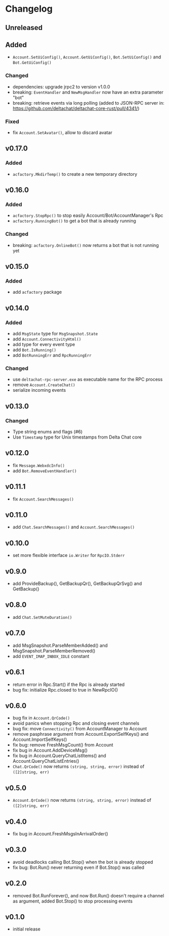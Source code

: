 # Changelog

## Unreleased

## Added

- `Account.SetUiConfig()`, `Account.GetUiConfig()`, `Bot.SetUiConfig()` and `Bot.GetUiConfig()`

### Changed

- dependencies: upgrade jrpc2 to version v1.0.0
- breaking: `EventHandler` and `NewMsgHandler` now have an extra parameter "bot"
- breaking: retrieve events via long polling (added to JSON-RPC server in: https://github.com/deltachat/deltachat-core-rust/pull/4341/)

### Fixed

- fix `Account.SetAvatar()`, allow to discard avatar

## v0.17.0

### Added

- `acfactory.MkdirTemp()` to create a new temporary directory

## v0.16.0

### Added

- `acfactory.StopRpc()` to stop easily Account/Bot/AccountManager's Rpc
- `acfactory.RunningBot()` to get a bot that is already running

### Changed

- breaking: `acfactory.OnlineBot()` now returns a bot that is not running yet

## v0.15.0

### Added

- add `acfactory` package


## v0.14.0

### Added

- add `MsgState` type for `MsgSnapshot.State`
- add `Account.ConnectivityHtml()`
- add type for every event type
- add `Bot.IsRunning()`
- add `BotRunningErr` and `RpcRunningErr`

### Changed

- use `deltachat-rpc-server.exe` as executable name for the RPC process
- remove `Account.CreateChat()`
- serialize incoming events


## v0.13.0

### Changed

- Type string enums and flags (#6)
- Use `Timestamp` type for Unix timestamps from Delta Chat core


## v0.12.0

- fix `Message.WebxdcInfo()`
- add `Bot.RemoveEventHandler()`


## v0.11.1

- fix `Account.SearchMessages()`


## v0.11.0

- add `Chat.SearchMessages()` and `Account.SearchMessages()`


## v0.10.0

- set more flexible interface `io.Writer` for `RpcIO.Stderr`


## v0.9.0

- add ProvideBackup(), GetBackupQr(), GetBackupQrSvg() and GetBackup()


## v0.8.0

- add `Chat.SetMuteDuration()`


## v0.7.0

- add MsgSnapshot.ParseMemberAdded() and MsgSnapshot.ParseMemberRemoved()
- add `EVENT_IMAP_INBOX_IDLE` constant


## v0.6.1

- return error in Rpc.Start() if the Rpc is already started
- bug fix: initialize Rpc.closed to true in NewRpcIO()


## v0.6.0

- bug fix in `Account.QrCode()`
- avoid panics when stopping Rpc and closing event channels
- bug fix: move `Connectivity()` from AccountManager to Account
- remove pasphrase argument from Account.ExportSelfKeys() and Account.ImportSelfKeys()
- fix bug: remove FreshMsgCount() from Account
- fix bug in Account.AddDeviceMsg()
- fix bug in Account.QueryChatListItems() and Account.QueryChatListEntries()
- `Chat.QrCode()` now returns `(string, string, error)` instead of `([2]string, err)`


## v0.5.0

- `Account.QrCode()` now returns `(string, string, error)` instead of `([2]string, err)`


## v0.4.0

- fix bug in Account.FreshMsgsInArrivalOrder()


## v0.3.0

- avoid deadlocks calling Bot.Stop() when the bot is already stopped
- fix bug: Bot.Run() never returning even if Bot.Stop() was called


## v0.2.0

- removed Bot.RunForever(), and now Bot.Run() doesn't require a channel as argument, added Bot.Stop()
  to stop processing events


## v0.1.0

- initial release

